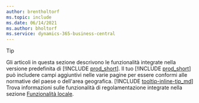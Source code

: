 ```yaml
---
author: brentholtorf
ms.topic: include
ms.date: 06/14/2021
ms.author: bholtorf
ms.service: dynamics-365-business-central
---
```

> [!TIP]
> Gli articoli in questa sezione descrivono le funzionalità integrate nella versione predefinita di [!INCLUDE [prod_short](prod_short.md)]. Il tuo [!INCLUDE [prod_short](prod_short.md)] può includere campi aggiuntivi nelle varie pagine per essere conformi alle normative del paese o dell'area geografica. [!INCLUDE [tooltip-inline-tip_md](tooltip-inline-tip_md.md)] Trova informazioni sulle funzionalità di regolamentazione integrate nella sezione [Funzionalità locale](../about-localization.md).